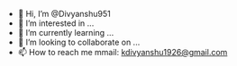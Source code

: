 - 👋 Hi, I’m @Divyanshu951
- 👀 I’m interested in ...
- 🌱 I’m currently learning ...
- 💞️ I’m looking to collaborate on ...
- 📫 How to reach me mmail: kdivyanshu1926@gmail.com


<!---
Divyanshu951/Divyanshu951 is a ✨ special ✨ repository because its `README.md` (this file) appears on your GitHub profile.
You can click the Preview link to take a look at your changes.
--->
